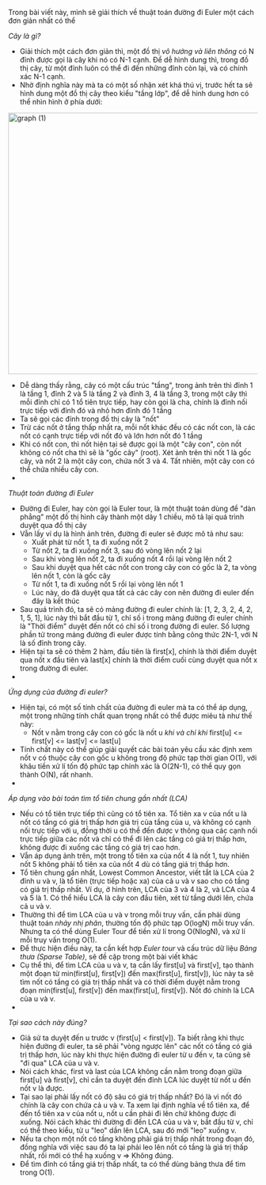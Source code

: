 Trong bài viết này, mình sẽ giải thích về thuật toán đường đi Euler một cách đơn giản nhất có thể

*Cây là gì?*
  - Giải thích một cách đơn giản thì, một đồ thị *vô hướng và liên thông* có N đỉnh được gọi là cây khi nó có N-1 cạnh. Để dễ hình dung thì, trong đồ thị cây, từ một đỉnh luôn có thể đi đến những đỉnh còn lại, và có chính xác N-1 cạnh.
  - Nhờ định nghĩa này mà ta có một số nhận xét khá thú vị, trước hết ta sẽ hình dung một đồ thị cây theo kiểu "tầng lớp", để dễ hinh dung hơn có thể nhìn hình ở phía dưới:

  <img width="528" height="528" alt="graph (1)" src="https://github.com/user-attachments/assets/a5bea1e8-280c-459e-9478-50b23d34f4c5" />

  - Dễ dàng thấy rằng, cây có một cấu trúc "tầng", trong ảnh trên thì đỉnh 1 là tầng 1, đỉnh 2 và 5 là tầng 2 và đỉnh 3, 4 là tầng 3, trong một cây thì mỗi đỉnh chỉ có 1 tổ tiên trực tiếp, hay còn gọi là cha, chính là đỉnh nối trực tiếp với đỉnh đó và nhỏ hơn đỉnh đó 1 tầng
  - Ta sẽ gọi các đỉnh trong đồ thị cây là "nốt"
  - Trừ các nốt ở tầng thấp nhất ra, mỗi nốt khác đều có các nốt con, là các nốt có cạnh trực tiếp với nốt đó và lớn hơn nốt đó 1 tầng
  - Khi có nốt con, thì nốt hiện tại sẽ được gọi là một "cây con", còn nốt không có nốt cha thì sẽ là "gốc cây" (root). Xét ảnh trên thì nốt 1 là gốc cây, và nốt 2 là một cây con, chứa nốt 3 và 4. Tất nhiên, một cây con có thể chứa nhiều cây con.
  - 
*Thuật toán đường đi Euler*
  - Đường đi Euler, hay còn gọi là Euler tour, là một thuật toán dùng để "dàn phẳng" một đồ thị hình cây thành một dãy 1 chiều, mô tả lại quá trình duyệt qua đồ thị cây
  - Vẫn lấy ví dụ là hình ảnh trên, đường đi euler sẽ được mô tả như sau:
    + Xuất phát từ nốt 1, ta đi xuống nốt 2
    + Từ nốt 2, ta đi xuống nốt 3, sau đó vòng lên nốt 2 lại
    + Sau khi vòng lên nốt 2, ta đi xuống nốt 4 rồi lại vòng lên nốt 2
    + Sau khi duyệt qua hết các nốt con trong cây con có gốc là 2, ta vòng lên nốt 1, còn là gốc cây
    + Từ nốt 1, ta đi xuống nốt 5 rồi lại vòng lên nốt 1
    + Lúc này, do đã duyệt qua tất cả các cây con nên đường đi euler đến đây là kết thúc
  - Sau quá trình đó, ta sẽ có mảng đường đi euler chính là: [1, 2, 3, 2, 4, 2, 1, 5, 1], lúc này thì bắt đầu từ 1, chỉ số i trong mảng đường đi euler chính là "Thời điểm" duyệt đến nốt có chỉ số i trong đường đi euler. Số lượng phần tử trong mảng đường đi euler được tính bằng công thức 2N-1, với N là số đỉnh trong cây.
  - Hiện tại ta sẽ có thêm 2 hàm, đầu tiên là first[x], chính là thời điểm duyệt qua nốt x đầu tiên và last[x] chính là thời điểm cuối cùng duyệt qua nốt x trong đường đi euler.
  - 
*Ứng dụng của đường đi euler?*
  - Hiện tại, có một số tính chất của đường đi euler mà ta có thể áp dụng, một trong những tính chất quan trọng nhất có thể được miêu tả như thế này:
    + Nốt v nằm trong cây con có gốc là nốt u *khi và chỉ khi* first[u] <= first[v] <= last[v] <= last[u]
  - Tính chất này có thể giúp giải quyết các bài toán yêu cầu xác định xem nốt v có thuộc cây con gốc u không trong độ phức tạp thời gian O(1), với khâu tiền xử lí tốn độ phức tạp chính xác là O(2N-1), có thể quy gọn thành O(N), rất nhanh.
  - 
*Áp dụng vào bài toán tìm tổ tiên chung gần nhất (LCA)*
  - Nếu có tổ tiên trực tiếp thì cũng có tổ tiên xa. Tổ tiên xa v của nốt u là nốt có tầng có giá trị thấp hơn giá trị của tầng của u, và không có cạnh nối trực tiếp với u, đồng thời u có thể đến được v thông qua các cạnh nối trực tiếp giữa các nốt và chỉ có thể đi lên các tầng có giá trị thấp hơn, không được đi xuống các tầng có giá trị cao hơn.
  - Vẫn áp dụng ảnh trên, một trong tổ tiên xa của nốt 4 là nốt 1, tuy nhiên nốt 5 không phải tổ tiên xa của nốt 4 dù có tầng giá trị thấp hơn.
  - Tổ tiên chung gần nhất, Lowest Common Ancestor, viết tắt là LCA của 2 đỉnh u và v, là tổ tiên (trực tiếp hoặc xa) của cả u và v sao cho có tầng có giá trị thấp nhất. Ví dụ, ở hình trên, LCA của 3 và 4 là 2, và LCA của 4 và 5 là 1. Có thể hiểu LCA là cây con đầu tiên, xét từ tầng dưới lên, chứa cả u và v.
  - Thường thì để tìm LCA của u và v trong mỗi truy vấn, cần phải dùng thuật toán *nhảy nhị phân*, thường tốn độ phức tạp O(logN) mỗi truy vấn. Nhưng ta có thể dùng Euler Tour để tiền xử lí trong O(NlogN), và xử lí mỗi truy vấn trong O(1).
  - Để thực hiện điều này, ta cần kết hợp *Euler tour* và cấu trúc dữ liệu *Bảng thưa (Sparse Table)*, sẽ đề cập trong một bài viết khác
  - Cụ thể thì, để tìm LCA của u và v, ta cần lấy first[u] và first[v], tạo thành một đoạn từ min(first[u], first[v]) đến max(first[u], first[v]), lúc này ta sẽ tìm nốt có tầng có giá trị thấp nhất và có thời điểm duyệt nằm trong đoạn min(first[u], first[v]) đến max(first[u], first[v]). Nốt đó chính là LCA của u và v.
  - 
*Tại sao cách này đúng?*
  - Giả sử ta duyệt đến u trước v (first[u] < first[v]). Ta biết rằng khi thực hiện đường đi euler, ta sẽ phải "vòng ngược lên" các nốt có tầng có giá trị thấp hơn, lúc này khi thực hiện đường đi euler từ u đến v, ta cũng sẽ "đi qua" LCA của u và v.
  - Nói cách khác, first và last của LCA không cần nằm trong đoạn giữa first[u] và first[v], chỉ cần ta duyệt đến đỉnh LCA lúc duyệt từ nốt u đến nốt v là được.
  - Tại sao lại phải lấy nốt có độ sâu có giá trị thấp nhất? Đó là vì nốt đó chính là cây con chứa cả u và v. Ta xem lại định nghĩa về tổ tiên xa, để đến tổ tiên xa v của nốt u, nốt u cần phải đi lên chứ không được đi xuống. Nói cách khác thì đường đi đến LCA của u và v, bắt đầu từ v, chỉ có thể theo kiểu, từ u "leo" dần lên LCA, sau đó mới "leo" xuống v.
  - Nếu ta chọn một nốt có tầng không phải giá trị thấp nhất trong đoạn đó, đồng nghĩa với việc sau đó ta lại phải leo lên nốt có tầng là giá trị thấp nhất, rồi mới có thể hạ xuống v => Không đúng.
  - Để tìm đỉnh có tầng giá trị thấp nhất, ta có thể dùng bảng thưa để tìm trong O(1).
